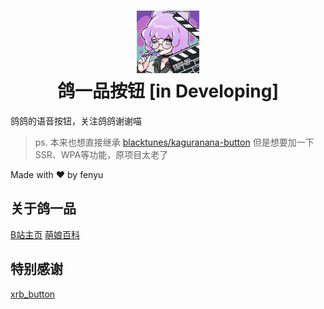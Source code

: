 
<h1 align="center">
    <img width="100" height="100" src="frontend/assets/logo.jpg" alt=""><br>
    鸽一品按钮 [in Developing]
</h1>

鸽鸽的语音按钮，关注鸽鸽谢谢喵

> ps. 本来也想直接继承 [blacktunes/kaguranana-button](https://github.com/blacktunes/kaguranana-button) 但是想要加一下SSR、WPA等功能，原项目太老了

Made with ♥ by fenyu

## 关于鸽一品

[B站主页](https://space.bilibili.com/11399495)
[萌娘百科](https://mzh.moegirl.org.cn/%E9%B8%BD%E4%B8%80%E5%93%81)

## 特别感谢

[xrb_button](https://github.com/pipilapilayu/xrb_button)
